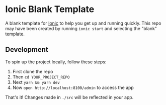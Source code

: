# Ionic Blank Template

A blank template for [Ionic](https://ionicframework.com/) to help you get up and running quickly. This repo may have been created by running `ionic start` and selecting the "blank" template.

## Development

To spin up the project locally, follow these steps:

1. First clone the repo
1. Then `cd YOUR_PROJECT_REPO`
1. Next `yarn && yarn dev`
1. Now `open http://localhost:8100/admin` to access the app

That's it! Changes made in `./src` will be reflected in your app.
